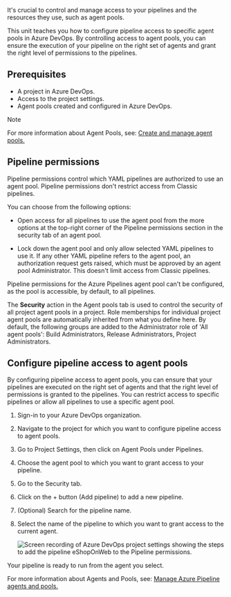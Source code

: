 It's crucial to control and manage access to your pipelines and the resources they use, such as agent pools.

This unit teaches you how to configure pipeline access to specific agent pools in Azure DevOps. By controlling access to agent pools, you can ensure the execution of your pipeline on the right set of agents and grant the right level of permissions to the pipelines.

## Prerequisites

- A project in Azure DevOps.
- Access to the project settings.
- Agent pools created and configured in Azure DevOps.

> [!NOTE]
> For more information about Agent Pools, see: [Create and manage agent pools.](/azure/devops/pipelines/agents/pools-queues)

## Pipeline permissions

Pipeline permissions control which YAML pipelines are authorized to use an agent pool. Pipeline permissions don't restrict access from Classic pipelines.

You can choose from the following options:

- Open access for all pipelines to use the agent pool from the more options at the top-right corner of the Pipeline permissions section in the security tab of an agent pool.

- Lock down the agent pool and only allow selected YAML pipelines to use it. If any other YAML pipeline refers to the agent pool, an authorization request gets raised, which must be approved by an agent pool Administrator. This doesn't limit access from Classic pipelines.

Pipeline permissions for the Azure Pipelines agent pool can't be configured, as the pool is accessible, by default, to all pipelines.

The **Security** action in the Agent pools tab is used to control the security of all project agent pools in a project. Role memberships for individual project agent pools are automatically inherited from what you define here. By default, the following groups are added to the Administrator role of 'All agent pools': Build Administrators, Release Administrators, Project Administrators.

## Configure pipeline access to agent pools

By configuring pipeline access to agent pools, you can ensure that your pipelines are executed on the right set of agents and that the right level of permissions is granted to the pipelines. You can restrict access to specific pipelines or allow all pipelines to use a specific agent pool.

1. Sign-in to your Azure DevOps organization.
2. Navigate to the project for which you want to configure pipeline access to agent pools.
3. Go to Project Settings, then click on Agent Pools under Pipelines.
4. Choose the agent pool to which you want to grant access to your pipeline.
5. Go to the Security tab.
6. Click on the + button (Add pipeline) to add a new pipeline.
7. (Optional) Search for the pipeline name.
8. Select the name of the pipeline to which you want to grant access to the current agent.

    ![Screen recording of Azure DevOps project settings showing the steps to add the pipeline eShopOnWeb to the Pipeline permissions.](../media/add-pipeline.gif)

Your pipeline is ready to run from the agent you select.

For more information about Agents and Pools, see: [Manage Azure Pipeline agents and pools.](/training/modules/manage-azure-pipeline-agents-pools/)
